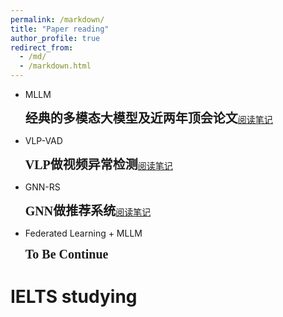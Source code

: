 ```yaml
---
permalink: /markdown/
title: "Paper reading"
author_profile: true
redirect_from: 
  - /md/
  - /markdown.html
---
```


<link rel="stylesheet" href="{{ site.baseurl }}/assets/css/style.css">



* <span class="mllm">MLLM</span>
  
  <span style="font-family: 'Microsoft YaHei'; font-size: 20px; font-weight: bold;">经典的多模态大模型及近两年顶会论文</span>[阅读笔记](https://vcnhl39yiabw.feishu.cn/wiki/NldKw0nHYiXlzCkCDWzc5ETUnfc)
  
* <span class="vlp_vad">VLP-VAD</span>
  
  <span style="font-family: 'Microsoft YaHei'; font-size: 20px; font-weight: bold;">VLP做视频异常检测</span>[阅读笔记](https://vcnhl39yiabw.feishu.cn/wiki/EkNYw6EuqiCbS5k5y07cBmy5nge)
  
* <span class="gnn_rs">GNN-RS</span>
  
  <span style="font-family: 'Microsoft YaHei'; font-size: 20px; font-weight: bold;">GNN做推荐系统</span>[阅读笔记](https://vcnhl39yiabw.feishu.cn/wiki/X0wewHEyEiyhkSkBAOdc6xcGnVg)

* <span class="gnn_rs">Federated Learning + MLLM</span>

  <span style="font-family: 'Microsoft YaHei'; font-size: 20px; font-weight: bold;">To Be Continue</span>

IELTS studying
======

